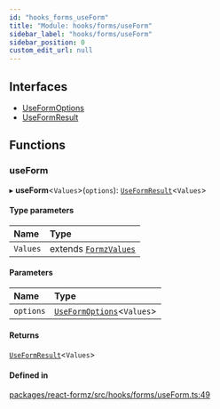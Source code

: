 ```yaml
---
id: "hooks_forms_useForm"
title: "Module: hooks/forms/useForm"
sidebar_label: "hooks/forms/useForm"
sidebar_position: 0
custom_edit_url: null
---
```


## Interfaces

- [UseFormOptions](../interfaces/hooks_forms_useForm.UseFormOptions.md)
- [UseFormResult](../interfaces/hooks_forms_useForm.UseFormResult.md)

## Functions

### useForm

▸ **useForm**<`Values`\>(`options`): [`UseFormResult`](../interfaces/hooks_forms_useForm.UseFormResult.md)<`Values`\>

#### Type parameters

| Name | Type |
| :------ | :------ |
| `Values` | extends [`FormzValues`](types_form.md#formzvalues) |

#### Parameters

| Name | Type |
| :------ | :------ |
| `options` | [`UseFormOptions`](../interfaces/hooks_forms_useForm.UseFormOptions.md)<`Values`\> |

#### Returns

[`UseFormResult`](../interfaces/hooks_forms_useForm.UseFormResult.md)<`Values`\>

#### Defined in

[packages/react-formz/src/hooks/forms/useForm.ts:49](https://github.com/ZerryStack/react-formz/blob/main/packages/react-formz/src/hooks/forms/useForm.ts#L49)
